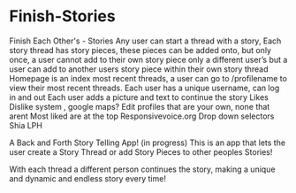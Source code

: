 # Finish-Stories
Finish Each Other's - Stories  Any user can start a thread with a story, Each story thread has story pieces, these pieces can be added onto, but only once, a user cannot add to their own story piece only a different user’s but a user can add to another users story piece within their own story thread Homepage is an index most recent threads, a user can go to /profilename to view their most recent threads. Each user has a unique username, can log in and out  Each user adds a picture and text to continue the story  Likes Dislike system , google maps? Edit profiles that are your own, none that arent Most liked are at the top  Responsivevoice.org Drop down selectors Shia LPH

A Back and Forth Story Telling App!
(in progress)
This is an app that lets the user create a Story Thread or add Story Pieces to other peoples Stories! 

With each thread a different person continues the story, making a unique and dynamic and endless story every time!

